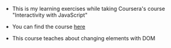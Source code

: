 * This is my learning exercises while taking Coursera's course "Interactivity with JavaScript"
* You can find the course [here](https://www.coursera.org/learn/javascript)

* This course teaches about changing elements with DOM